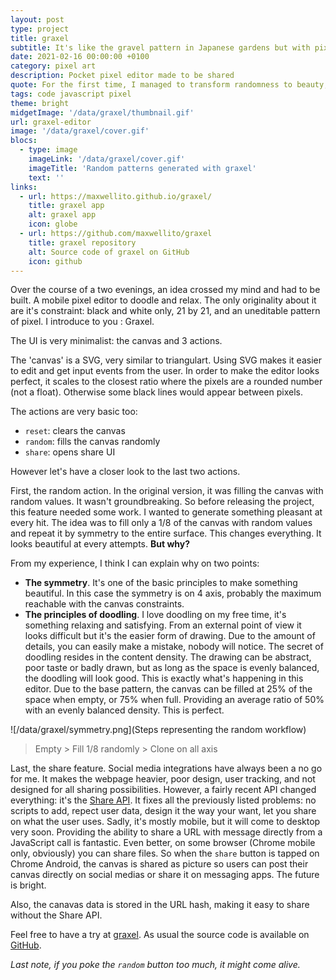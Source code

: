 ```yaml
---
layout: post
type: project
title: graxel
subtitle: It's like the gravel pattern in Japanese gardens but with pixels.
date: 2021-02-16 00:00:00 +0100
category: pixel art
description: Pocket pixel editor made to be shared
quote: For the first time, I managed to transform randomness to beauty, at every attempts.
tags: code javascript pixel
theme: bright
midgetImage: '/data/graxel/thumbnail.gif'
url: graxel-editor
image: '/data/graxel/cover.gif'
blocs:
  - type: image
    imageLink: '/data/graxel/cover.gif'
    imageTitle: 'Random patterns generated with graxel'
    text: ''
links:
  - url: https://maxwellito.github.io/graxel/
    title: graxel app
    alt: graxel app
    icon: globe
  - url: https://github.com/maxwellito/graxel
    title: graxel repository
    alt: Source code of graxel on GitHub
    icon: github
---
```


Over the course of a two evenings, an idea crossed my mind and had to be built. A mobile pixel editor to doodle and relax. The only originality about it are it's constraint: black and white only, 21 by 21, and an uneditable pattern of pixel. I introduce to you : Graxel.

The UI is very minimalist: the canvas and 3 actions.

The 'canvas' is a SVG, very similar to triangulart. Using SVG makes it easier to edit and get input events from the user. In order to make the editor looks perfect, it scales to the closest ratio where the pixels are a rounded number (not a float). Otherwise some black lines would appear between pixels.

The actions are very basic too:

- `reset`: clears the canvas
- `random`: fills the canvas randomly
- `share`: opens share UI

However let's have a closer look to the last two actions.

First, the random action. In the original version, it was filling the canvas with random values. It wasn't groundbreaking. So before releasing the project, this feature needed some work. I wanted to generate something pleasant at every hit. The idea was to fill only a 1/8 of the canvas with random values and repeat it by symmetry to the entire surface. This changes everything. It looks beautiful at every attempts. **But why?**

From my experience, I think I can explain why on two points:

- **The symmetry**. It's one of the basic principles to make something beautiful. In this case the symmetry is on 4 axis, probably the maximum reachable with the canvas constraints.
- **The principles of doodling**. I love doodling on my free time, it's something relaxing and satisfying. From an external point of view it looks difficult but it's the easier form of drawing. Due to the amount of details, you can easily make a mistake, nobody will notice. The secret of doodling resides in the content density. The drawing can be abstract, poor taste or badly drawn, but as long as the space is evenly balanced, the doodling will look good. This is exactly what's happening in this editor. Due to the base pattern, the canvas can be filled at 25% of the space when empty, or 75% when full. Providing an average ratio of 50% with an evenly balanced density. This is perfect.

![/data/graxel/symmetry.png](Steps representing the random workflow)

> Empty > Fill 1/8 randomly > Clone on all axis

Last, the share feature. Social media integrations have always been a no go for me. It makes the webpage heavier, poor design, user tracking, and not designed for all sharing possibilities. However, a fairly recent API changed everything: it's the [Share API](https://developer.mozilla.org/en-US/docs/Web/API/Navigator/share). It fixes all the previously listed problems: no scripts to add, repect user data, design it the way your want, let you share on what the user uses. Sadly, it's mostly mobile, but it will come to desktop very soon. Providing the ability to share a URL with message directly from a JavaScript call is fantastic. Even better, on some browser (Chrome mobile only, obviously) you can share files. So when the `share` button is tapped on Chrome Android, the canvas is shared as picture so users can post their canvas directly on social medias or share it on messaging apps. The future is bright.

Also, the canavas data is stored in the URL hash, making it easy to share without the Share API.

Feel free to have a try at [graxel](https://maxwellito.github.io/graxel). As usual the source code is available on [GitHub](https://github.com/maxwellito/graxel).

_Last note, if you poke the `random` button too much, it might come alive._
